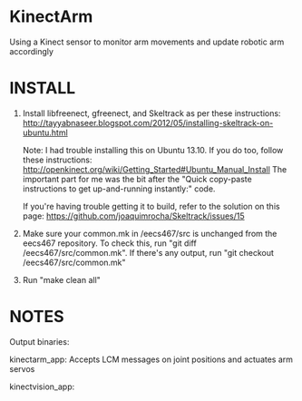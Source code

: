 KinectArm
=========

Using a Kinect sensor to monitor arm movements and update robotic arm accordingly


INSTALL
=======

1)	Install libfreenect, gfreenect, and Skeltrack as per these instructions:
http://tayyabnaseer.blogspot.com/2012/05/installing-skeltrack-on-ubuntu.html

	Note: I had trouble installing this on Ubuntu 13.10. If you do too, follow
	these instructions: http://openkinect.org/wiki/Getting_Started#Ubuntu_Manual_Install
	The important part for me was the bit after the "Quick copy-paste instructions to get
	up-and-running instantly:" code.

	If you're having trouble getting it to build, refer to the solution on this page:
	https://github.com/joaquimrocha/Skeltrack/issues/15

2)	Make sure your common.mk in /eecs467/src is unchanged from the eecs467 repository.
	To check this, run "git diff /eecs467/src/common.mk". If there's any output,
	run "git checkout /eecs467/src/common.mk"

3)	Run "make clean all"


NOTES
=====

Output binaries:

kinectarm_app: Accepts LCM messages on joint positions and actuates arm servos

kinectvision_app: 